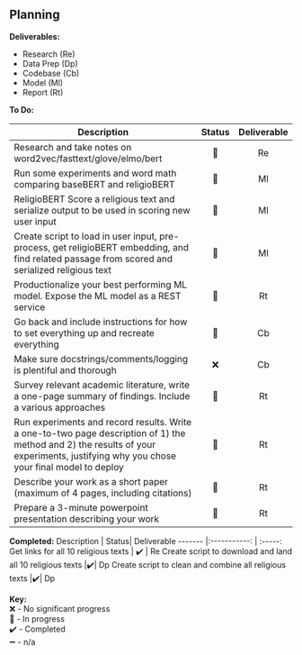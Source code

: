 ## Planning

**Deliverables:** 

* Research (Re)
* Data Prep (Dp)
* Codebase (Cb)
* Model (Ml)
* Report (Rt)

**To Do:**   

Description | Status| Deliverable
------- |:-----------: | :-----:
Research and take notes on word2vec/fasttext/glove/elmo/bert | :large_orange_diamond: | Re
Run some experiments and word math comparing baseBERT and religioBERT|:large_orange_diamond:|Ml
ReligioBERT Score a religious text and serialize output to be used in scoring new user input|:large_orange_diamond:|Ml
Create script to load in user input, pre-process, get religioBERT embedding, and find related passage from scored and serialized religious text|:large_orange_diamond:|Ml
Productionalize your best performing ML model. Expose the ML model as a REST service|:large_orange_diamond:|Rt
Go back and include instructions for how to set everything up and recreate everything |:large_orange_diamond:| Cb
Make sure docstrings/comments/logging is plentiful and thorough|:x:| Cb
Survey relevant academic literature, write a one-page summary of findings. Include a various approaches|:large_orange_diamond:|Rt
Run experiments and record results. Write a one-to-two page description of 1) the method and 2) the results of your experiments, justifying why you chose your final model to deploy|:large_orange_diamond:|Rt
Describe your work as a short paper (maximum of 4 pages, including citations)|:large_orange_diamond:|Rt
Prepare a 3-minute powerpoint presentation describing your work|:large_orange_diamond:|Rt

**Completed:**
Description | Status| Deliverable
------- |:-----------: | :-----:
Get links for all 10 religious texts | :heavy_check_mark: | Re
Create script to download and land all 10 religious texts |:heavy_check_mark:| Dp
Create script to clean and combine all religious texts |:heavy_check_mark:| Dp

**Key:**  
:x: - No significant progress  
:large_orange_diamond: - In progress  
:heavy_check_mark: - Completed  
:heavy_minus_sign: - n/a
